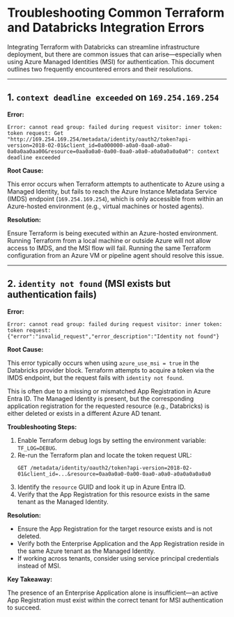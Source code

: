 # Troubleshooting Common Terraform and Databricks Integration Errors

Integrating Terraform with Databricks can streamline infrastructure deployment, but there are common issues that can arise—especially when using Azure Managed Identities (MSI) for authentication. This document outlines two frequently encountered errors and their resolutions.

---

## 1. `context deadline exceeded` on `169.254.169.254`

**Error:**

```
Error: cannot read group: failed during request visitor: inner token: token request: Get "http://169.254.169.254/metadata/identity/oauth2/token?api-version=2018-02-01&client_id=0a000000-a0a0-0aa0-a0a0-0a0a0aa0aa00&resource=0aa0a0a0-0a00-0aa0-a0a0-a0a0a0a0a0a0": context deadline exceeded
```

**Root Cause:**

This error occurs when Terraform attempts to authenticate to Azure using a Managed Identity, but fails to reach the Azure Instance Metadata Service (IMDS) endpoint (`169.254.169.254`), which is only accessible from within an Azure-hosted environment (e.g., virtual machines or hosted agents).

**Resolution:**

Ensure Terraform is being executed within an Azure-hosted environment. Running Terraform from a local machine or outside Azure will not allow access to IMDS, and the MSI flow will fail. Running the same Terraform configuration from an Azure VM or pipeline agent should resolve this issue.

---

## 2. `identity not found` (MSI exists but authentication fails)

**Error:**

```
Error: cannot read group: failed during request visitor: inner token: token request: {"error":"invalid_request","error_description":"Identity not found"}
```

**Root Cause:**

This error typically occurs when using `azure_use_msi = true` in the Databricks provider block. Terraform attempts to acquire a token via the IMDS endpoint, but the request fails with `identity not found`.

This is often due to a missing or mismatched App Registration in Azure Entra ID. The Managed Identity is present, but the corresponding application registration for the requested resource (e.g., Databricks) is either deleted or exists in a different Azure AD tenant.

**Troubleshooting Steps:**

1. Enable Terraform debug logs by setting the environment variable: `TF_LOG=DEBUG`.
2. Re-run the Terraform plan and locate the token request URL:
    ```
    GET /metadata/identity/oauth2/token?api-version=2018-02-01&client_id=...&resource=0aa0a0a0-0a00-0aa0-a0a0-a0a0a0a0a0a0
    ```
3. Identify the `resource` GUID and look it up in Azure Entra ID.
4. Verify that the App Registration for this resource exists in the same tenant as the Managed Identity.

**Resolution:**

- Ensure the App Registration for the target resource exists and is not deleted.
- Verify both the Enterprise Application and the App Registration reside in the same Azure tenant as the Managed Identity.
- If working across tenants, consider using service principal credentials instead of MSI.

**Key Takeaway:**

The presence of an Enterprise Application alone is insufficient—an active App Registration must exist within the correct tenant for MSI authentication to succeed.